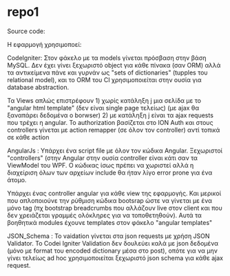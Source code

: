 repo1
=====


Source code:

Η εφαρμογή χρησιμοποεί:

  CodeIgniter: Στον φάκελο με τα models γίνεται πρόσβαση στην βάση MySQL. Δεν έχει γίνει ξεχωριστό object για κάθε πίνακα (σαν ORM)
  αλλά τα αντικείμενα πάνε και γυρνάν ως "sets of dictionaries" (tupples του relational model), και το ORM του CI χρησιμοποιείται
  στην ουσία για database abstraction. 
  
  Τα Views απλώς επιστρέφουν 1) χωρίς κατάληξη j μια σελίδα με το "angular html template"  (δεν είναι single page τελείως) 
  (με ajax θα ξαναπάρει δεδομένα ο borwser)
  2) με κατάληξη j είναι τα ajax requests που τρέχει η angular. Το authorization βασίζεται στο ION Auth και στους controllers
  γίνεται με action remapper (σε όλον τον controller) αντί τοπικά σε κάθε action
  
  AngularJs : Υπάρχει ένα script file με όλον τον κώδικα Angular. Ξεχωριστοί "controllers" (στην Angular στην ουσία controller 
  είναι κάτι σαν τα ViewModel του WPF. Ο κώδικας ίσως πρέπει να χωριστεί αλλά η διαχείριση όλων των αρχείων include θα ήταν λίγο 
  error prone για ένα άτομο. 
  
  Υπάρχει ένας controller angular για κάθε view της εφαρμογής. Και μερικοί που απλοποιούνε την ρύθμιση κώδικα bootsrap
  ώστε να γίνεται με ένα μόνο tag (πχ bootstrap breadcrumbs που αλλάζουν live στον client και που δεν χρειάζεται γραμμές ολόκληρες
  για να τοποθετηθούν). Αυτά τα βοηθητικά modules έχουνε templates στον φάκελο "angular templates"
  
  JSON_Schema : Το vaidation γίνεται στα json requests με χρήση JSON Validator. To Codei Igniter Validation δεν δουλεύει καλά
  με json δεδομένα (μόνο με format του encoded dictionary μέσα στο post), οπότε για να μην γίνει τελείως ad hoc χρησιμοποιείται
  ξεχωριστό json schema για κάθε ajax request.
